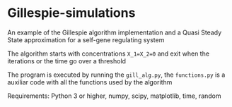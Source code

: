 # Gillespie-simulations

An example of the Gillespie algorithm implementation and a Quasi Steady State approximation
for a self-gene regulating system

The algorithm starts with concentrations `X_1=X_2=0` and exit when the iterations or the time go over a threshold

The program is executed by running the `gill_alg.py`, the `functions.py` is a auxiliar code with all the functions used by the algorithm

Requirements:
              Python 3 or higher, 
              numpy, 
              scipy, 
              matplotlib, 
              time, 
              random
   
              
